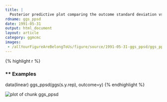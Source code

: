 ```yaml
---
title: |
  Posterior predictive plot comparing the outcome standard deviation vs the distribution of the predicted posterior standard deviations.
rdname: ggs_ppsd
date: 1991-05-31
output: html_document
layout: article
category: ggmcmc
images:
 - /allYourFigureAreBelongToUs/figure/source/1991-05-31-ggs_ppsd/ggs_ppsd-1.png
---
```





{% highlight r %}
### ** Examples

data(linear)
ggs_ppsd(ggs(s.y.rep), outcome=y)
{% endhighlight %}

![plot of chunk ggs_ppsd](/allYourFigureAreBelongToUs/figure/source/1991-05-31-ggs_ppsd/ggs_ppsd-1.png) 
